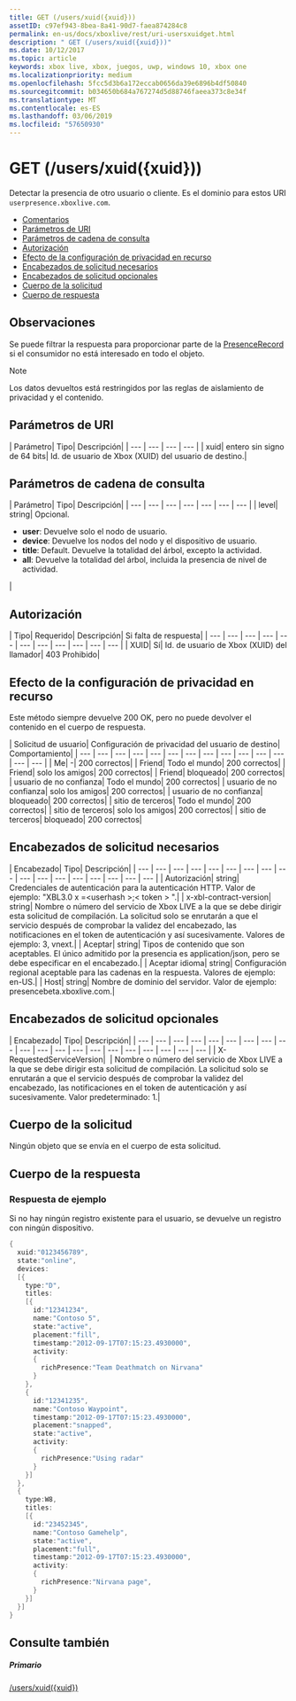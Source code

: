 ```yaml
---
title: GET (/users/xuid({xuid}))
assetID: c97ef943-8bea-8a41-90d7-faea874284c8
permalink: en-us/docs/xboxlive/rest/uri-usersxuidget.html
description: " GET (/users/xuid({xuid}))"
ms.date: 10/12/2017
ms.topic: article
keywords: xbox live, xbox, juegos, uwp, windows 10, xbox one
ms.localizationpriority: medium
ms.openlocfilehash: 5fcc5d3b6a172eccab0656da39e6896b4df50840
ms.sourcegitcommit: b034650b684a767274d5d88746faeea373c8e34f
ms.translationtype: MT
ms.contentlocale: es-ES
ms.lasthandoff: 03/06/2019
ms.locfileid: "57650930"
---
```

# <a name="get-usersxuidxuid"></a>GET (/users/xuid({xuid}))
Detectar la presencia de otro usuario o cliente.
Es el dominio para estos URI `userpresence.xboxlive.com`.

  * [Comentarios](#ID4EV)
  * [Parámetros de URI](#ID4EDB)
  * [Parámetros de cadena de consulta](#ID4EOB)
  * [Autorización](#ID4E4C)
  * [Efecto de la configuración de privacidad en recurso](#ID4EAE)
  * [Encabezados de solicitud necesarios](#ID4EVH)
  * [Encabezados de solicitud opcionales](#ID4E1BAC)
  * [Cuerpo de la solicitud](#ID4E1CAC)
  * [Cuerpo de respuesta](#ID4EFDAC)

<a id="ID4EV"></a>


## <a name="remarks"></a>Observaciones

Se puede filtrar la respuesta para proporcionar parte de la [PresenceRecord](../../json/json-presencerecord.md) si el consumidor no está interesado en todo el objeto.

> [!NOTE] 
> Los datos devueltos está restringidos por las reglas de aislamiento de privacidad y el contenido.



<a id="ID4EDB"></a>

 
## <a name="uri-parameters"></a>Parámetros de URI

| Parámetro| Tipo| Descripción|
| --- | --- | --- | --- |
| xuid| entero sin signo de 64 bits| Id. de usuario de Xbox (XUID) del usuario de destino.|

<a id="ID4EOB"></a>


## <a name="query-string-parameters"></a>Parámetros de cadena de consulta

| Parámetro| Tipo| Descripción|
| --- | --- | --- | --- | --- | --- | --- |
| level| string| Opcional. <ul><li><b>user</b>: Devuelve solo el nodo de usuario.</li><li><b>device</b>: Devuelve los nodos del nodo y el dispositivo de usuario.</li><li><b>title</b>: Default. Devuelve la totalidad del árbol, excepto la actividad.</li><li><b>all</b>: Devuelve la totalidad del árbol, incluida la presencia de nivel de actividad.</li></ul> |

<a id="ID4E4C"></a>


## <a name="authorization"></a>Autorización

| Tipo| Requerido| Descripción| Si falta de respuesta|
| --- | --- | --- | --- | --- | --- | --- | --- | --- | --- | --- |
| XUID| Sí| Id. de usuario de Xbox (XUID) del llamador| 403 Prohibido|

<a id="ID4EAE"></a>


## <a name="effect-of-privacy-settings-on-resource"></a>Efecto de la configuración de privacidad en recurso

Este método siempre devuelve 200 OK, pero no puede devolver el contenido en el cuerpo de respuesta.

| Solicitud de usuario| Configuración de privacidad del usuario de destino| Comportamiento|
| --- | --- | --- | --- | --- | --- | --- | --- | --- | --- | --- | --- | --- | --- |
| Me| -| 200 correctos|
| Friend| Todo el mundo| 200 correctos|
| Friend| solo los amigos| 200 correctos|
| Friend| bloqueado| 200 correctos|
| usuario de no confianza| Todo el mundo| 200 correctos|
| usuario de no confianza| solo los amigos| 200 correctos|
| usuario de no confianza| bloqueado| 200 correctos|
| sitio de terceros| Todo el mundo| 200 correctos|
| sitio de terceros| solo los amigos| 200 correctos|
| sitio de terceros| bloqueado| 200 correctos|

<a id="ID4EVH"></a>


## <a name="required-request-headers"></a>Encabezados de solicitud necesarios

| Encabezado| Tipo| Descripción|
| --- | --- | --- | --- | --- | --- | --- | --- | --- | --- | --- | --- | --- | --- | --- | --- | --- |
| Autorización| string| Credenciales de autenticación para la autenticación HTTP. Valor de ejemplo: "XBL3.0 x =&lt;userhash >;&lt; token > ".|
| x-xbl-contract-version| string| Nombre o número del servicio de Xbox LIVE a la que se debe dirigir esta solicitud de compilación. La solicitud solo se enrutarán a que el servicio después de comprobar la validez del encabezado, las notificaciones en el token de autenticación y así sucesivamente. Valores de ejemplo: 3, vnext.|
| Aceptar| string| Tipos de contenido que son aceptables. El único admitido por la presencia es application/json, pero se debe especificar en el encabezado.|
| Aceptar idioma| string| Configuración regional aceptable para las cadenas en la respuesta. Valores de ejemplo: en-US.|
| Host| string| Nombre de dominio del servidor. Valor de ejemplo: presencebeta.xboxlive.com.|

<a id="ID4E1BAC"></a>


## <a name="optional-request-headers"></a>Encabezados de solicitud opcionales

| Encabezado| Tipo| Descripción|
| --- | --- | --- | --- | --- | --- | --- | --- | --- | --- | --- | --- | --- | --- | --- | --- | --- | --- | --- | --- |
| X-RequestedServiceVersion|  | Nombre o número del servicio de Xbox LIVE a la que se debe dirigir esta solicitud de compilación. La solicitud solo se enrutarán a que el servicio después de comprobar la validez del encabezado, las notificaciones en el token de autenticación y así sucesivamente. Valor predeterminado: 1.|

<a id="ID4E1CAC"></a>


## <a name="request-body"></a>Cuerpo de la solicitud

Ningún objeto que se envía en el cuerpo de esta solicitud.

<a id="ID4EFDAC"></a>


## <a name="response-body"></a>Cuerpo de la respuesta

<a id="ID4ELDAC"></a>


### <a name="sample-response"></a>Respuesta de ejemplo

Si no hay ningún registro existente para el usuario, se devuelve un registro con ningún dispositivo.


```cpp
{
  xuid:"0123456789",
  state:"online",
  devices:
  [{
    type:"D",
    titles:
    [{
      id:"12341234",
      name:"Contoso 5",
      state:"active",
      placement:"fill",
      timestamp:"2012-09-17T07:15:23.4930000",
      activity:
      {
        richPresence:"Team Deathmatch on Nirvana"
      }
    },
    {
      id:"12341235",
      name:"Contoso Waypoint",
      timestamp:"2012-09-17T07:15:23.4930000",
      placement:"snapped",
      state:"active",
      activity:
      {
        richPresence:"Using radar"
      }
    }]
  },
  {
    type:W8,
    titles:
    [{
      id:"23452345",
      name:"Contoso Gamehelp",
      state:"active",
      placement:"full",
      timestamp:"2012-09-17T07:15:23.4930000",
      activity:
      {
        richPresence:"Nirvana page",
      }
    }]
  }]
}

```


<a id="ID4EXDAC"></a>


## <a name="see-also"></a>Consulte también

<a id="ID4EZDAC"></a>


##### <a name="parent"></a>Primario

[/users/xuid({xuid})](uri-usersxuid.md)
